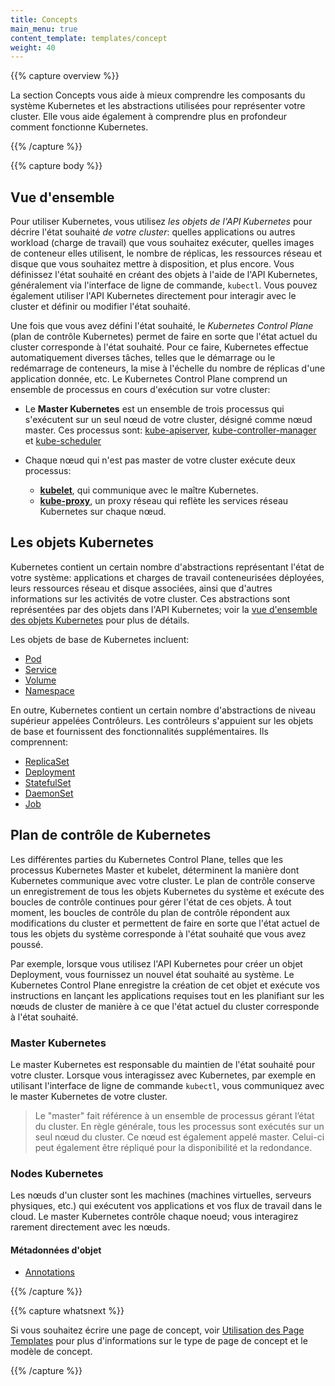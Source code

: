 ```yaml
---
title: Concepts
main_menu: true
content_template: templates/concept
weight: 40
---
```


{{% capture overview %}}

La section Concepts vous aide à mieux comprendre les composants du système Kubernetes et les abstractions utilisées pour représenter votre cluster. Elle vous aide également à comprendre plus en profondeur comment fonctionne Kubernetes.

{{% /capture %}}

{{% capture body %}}

## Vue d'ensemble

Pour utiliser Kubernetes, vous utilisez *les objets de l'API Kubernetes* pour décrire l'état souhaité *de votre cluster*: quelles applications ou autres workload (charge de travail) que vous souhaitez exécuter, quelles images de conteneur elles utilisent, le nombre de réplicas, les ressources réseau et disque que vous souhaitez mettre à disposition, et plus encore. Vous définissez l'état souhaité en créant des objets à l'aide de l'API Kubernetes, généralement via l'interface de ligne de commande, `kubectl`. Vous pouvez également utiliser l'API Kubernetes directement pour interagir avec le cluster et définir ou modifier l'état souhaité.

Une fois que vous avez défini l'état souhaité, le *Kubernetes Control Plane* (plan de contrôle Kubernetes) permet de faire en sorte que l'état actuel du cluster corresponde à l'état souhaité. Pour ce faire, Kubernetes effectue automatiquement diverses tâches, telles que le démarrage ou le redémarrage de conteneurs, la mise à l'échelle du nombre de réplicas d'une application donnée, etc. Le Kubernetes Control Plane comprend un ensemble de processus en cours d'exécution sur votre cluster:

* Le **Master Kubernetes** est un ensemble de trois processus qui s'exécutent sur un seul nœud de votre cluster, désigné comme nœud master. Ces processus sont: [kube-apiserver](/docs/admin/kube-apiserver/), [kube-controller-manager](/docs/admin/kube-controller-manager/) et [kube-scheduler](/docs/admin/kube-scheduler/)

* Chaque nœud qui n'est pas master de votre cluster exécute deux processus:
  * **[kubelet](/docs/admin/kubelet/)**, qui communique avec le maître Kubernetes.
  * **[kube-proxy](/docs/admin/kube-proxy/)**, un proxy réseau qui reflète les services réseau Kubernetes sur chaque nœud.

## Les objets Kubernetes 

Kubernetes contient un certain nombre d'abstractions représentant l'état de votre système: applications et charges de travail conteneurisées déployées, leurs ressources réseau et disque associées, ainsi que d'autres informations sur les activités de votre cluster. Ces abstractions sont représentées par des objets dans l'API Kubernetes; voir la [vue d'ensemble des objets Kubernetes](/docs/concepts/abstractions/overview/) pour plus de détails.

Les objets de base de Kubernetes incluent:

* [Pod](/docs/concepts/workloads/pods/pod-overview/)
* [Service](/docs/concepts/services-networking/service/)
* [Volume](/docs/concepts/storage/volumes/)
* [Namespace](/docs/concepts/overview/working-with-objects/namespaces/)

En outre, Kubernetes contient un certain nombre d'abstractions de niveau supérieur appelées Contrôleurs. Les contrôleurs s'appuient sur les objets de base et fournissent des fonctionnalités supplémentaires. Ils comprennent:

* [ReplicaSet](/docs/concepts/workloads/controllers/replicaset/)
* [Deployment](/docs/concepts/workloads/controllers/deployment/)
* [StatefulSet](/docs/concepts/workloads/controllers/statefulset/)
* [DaemonSet](/docs/concepts/workloads/controllers/daemonset/)
* [Job](/docs/concepts/workloads/controllers/jobs-run-to-completion/)

## Plan de contrôle de Kubernetes

Les différentes parties du Kubernetes Control Plane, telles que les processus Kubernetes Master et kubelet, déterminent la manière dont Kubernetes communique avec votre cluster. Le plan de contrôle conserve un enregistrement de tous les objets Kubernetes du système et exécute des boucles de contrôle continues pour gérer l'état de ces objets. À tout moment, les boucles de contrôle du plan de contrôle répondent aux modifications du cluster et permettent de faire en sorte que l'état actuel de tous les objets du système corresponde à l'état souhaité que vous avez poussé.

Par exemple, lorsque vous utilisez l'API Kubernetes pour créer un objet Deployment, vous fournissez un nouvel état souhaité au système. Le Kubernetes Control Plane enregistre la création de cet objet et exécute vos instructions en lançant les applications requises tout en les planifiant sur les nœuds de cluster de manière à ce que l'état actuel du cluster corresponde à l'état souhaité.

### Master Kubernetes


Le master Kubernetes est responsable du maintien de l'état souhaité pour votre cluster. Lorsque vous interagissez avec Kubernetes, par exemple en utilisant l'interface de ligne de commande `kubectl`, vous communiquez avec le master Kubernetes de votre cluster.

> Le "master" fait référence à un ensemble de processus gérant l’état du cluster. En règle générale, tous les processus sont exécutés sur un seul nœud du cluster. Ce nœud est également appelé master. Celui-ci peut également être répliqué pour la disponibilité et la redondance.

### Nodes Kubernetes

Les nœuds d'un cluster sont les machines (machines virtuelles, serveurs physiques, etc.) qui exécutent vos applications et vos flux de travail dans le cloud. Le master Kubernetes contrôle chaque noeud; vous interagirez rarement directement avec les nœuds.

#### Métadonnées d'objet


* [Annotations](/docs/concepts/overview/working-with-objects/annotations/)

{{% /capture %}}

{{% capture whatsnext %}}

Si vous souhaitez écrire une page de concept, voir
[Utilisation des Page Templates](/docs/home/contribute/page-templates/)
pour plus d'informations sur le type de page de concept et le modèle de concept.

{{% /capture %}}
